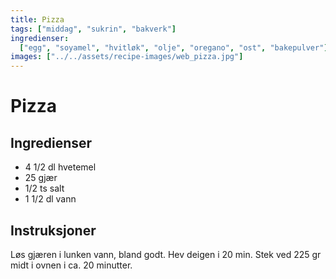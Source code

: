 ```yaml
---
title: Pizza
tags: ["middag", "sukrin", "bakverk"]
ingredienser:
  ["egg", "soyamel", "hvitløk", "olje", "oregano", "ost", "bakepulver"]
images: ["../../assets/recipe-images/web_pizza.jpg"]
---
```


# Pizza

## Ingredienser

- 4 1/2 dl hvetemel
- 25 gjær
- 1/2 ts salt
- 1 1/2 dl vann

## Instruksjoner

Løs gjæren i lunken vann, bland godt. Hev deigen i 20 min. Stek ved 225 gr midt i ovnen i ca. 20 minutter.
